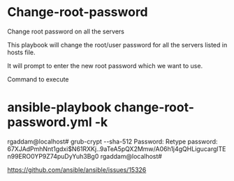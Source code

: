 # Change-root-password
Change root password on all the servers

This playbook will change the root/user password for all the servers listed in hosts file. 

It will prompt to enter the new root password which we want to use. 

Command to execute 

# ansible-playbook change-root-password.yml -k 


rgaddam@localhost# grub-crypt --sha-512
Password:
Retype password:
$6$7XJAdPmhNnt1gdxi$N61RXKj..9aTeA5pQX2Mmw/A06h1j4gQHLigucarglTEn99ERO0YP9Z74puDyYuh3Bg0
rgaddam@localhost# 

https://github.com/ansible/ansible/issues/15326
